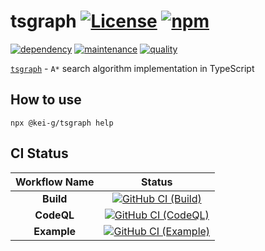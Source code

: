 # tsgraph [![License][license-image]][license-url] [![npm][npm-image]][npm-url]

[![dependency][depencency-image]][dependency-url] [![maintenance][maintenance-image]][npmsio-url] [![quality][quality-image]][npmsio-url]

[`tsgraph`][github-url] - `A*` search algorithm implementation in TypeScript

## How to use

```shell
npx @kei-g/tsgraph help
```

## CI Status

| Workflow Name | Status |
|:-:|:-:|
| **Build** | [![GitHub CI (Build)][github-build-image]][github-build-url] |
| **CodeQL** | [![GitHub CI (CodeQL)][github-codeql-image]][github-codeql-url] |
| **Example** | [![GitHub CI (Example)][github-example-image]][github-example-url] |

[depencency-image]:https://img.shields.io/librariesio/release/npm/@kei-g/tsgraph?logo=nodedotjs
[dependency-url]:https://npmjs.com/package/@kei-g/tsgraph?activeTab=dependencies
[github-build-image]:https://github.com/kei-g/tsgraph/actions/workflows/build.yml/badge.svg
[github-build-url]:https://github.com/kei-g/tsgraph/actions/workflows/build.yml
[github-codeql-image]:https://github.com/kei-g/tsgraph/actions/workflows/codeql.yml/badge.svg
[github-codeql-url]:https://github.com/kei-g/tsgraph/actions/workflows/codeql.yml
[github-example-image]:https://github.com/kei-g/tsgraph/actions/workflows/example.yml/badge.svg
[github-example-url]:https://github.com/kei-g/tsgraph/actions/workflows/example.yml
[github-url]:https://github.com/kei-g/tsgraph
[license-image]:https://img.shields.io/github/license/kei-g/tsgraph
[license-url]:https://github.com/kei-g/tsgraph/blob/main/LICENSE
[maintenance-image]:https://img.shields.io/npms-io/maintenance-score/@kei-g/tsgraph?logo=npm
[npm-image]:https://img.shields.io/npm/v/@kei-g/tsgraph?logo=npm
[npm-url]:https://npmjs.com/@kei-g/tsgraph
[npmsio-url]:https://npms.io/search?q=%40kei-g%2Ftsgraph
[quality-image]:https://img.shields.io/npms-io/quality-score/@kei-g/tsgraph?logo=npm
